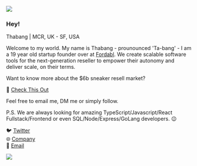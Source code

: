 ![](https://i.imgur.com/4M7IWwP.gif)

### Hey!

<!--
**4thabang/4thabang** is a ✨ _special_ ✨ repository because its `README.md` (this file) appears on your GitHub profile.
-->

Thabang | MCR, UK - SF, USA

Welcome to my world. My name is Thabang - prounounced 'Ta-bang' - I am a 19 year old startup founder over at [Fordabl](https://fordabl.com). We create scalable software tools for the next-generation reseller to empower their autonomy and deliver scale, on their terms.

Want to know more about the $6b sneaker resell market?

🎥 [Check This Out](https://www.youtube.com/watch?v=ez2cg-xo1L4)

Feel free to email me, DM me or simply follow. 

P.S. We are always looking for amazing TypeScript/Javascript/React Fullstack/Frontend or even SQL/Node/Express/GoLang developers. 😉

🐦 [Twitter](https://twitter.com/purethabang) <br>
🌐 [Company](https://fordabl.com) <br>
📩 [Email](mailto:thabang@fordabl.com) <br>

![](https://i.imgur.com/4M7IWwP.gif)
